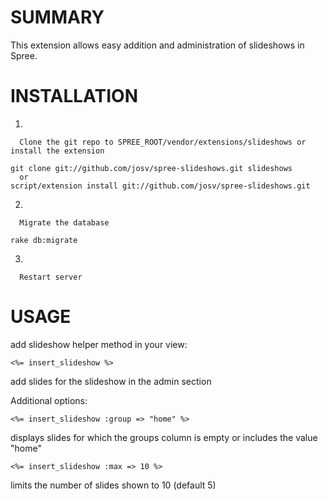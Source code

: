 # SUMMARY #

This extension allows easy addition and administration of slideshows in Spree.

# INSTALLATION #

   1.

      Clone the git repo to SPREE_ROOT/vendor/extensions/slideshows or install the extension

	git clone git://github.com/josv/spree-slideshows.git slideshows
      or
	script/extension install git://github.com/josv/spree-slideshows.git
   2.
   
      Migrate the database

	rake db:migrate

   3.

      Restart server

# USAGE #

   add slideshow helper method in your view:

	<%= insert_slideshow %>

   add slides for the slideshow in the admin section

   Additional options:

	<%= insert_slideshow :group => "home" %>

   displays slides for which the groups column is empty or includes the value "home"

	<%= insert_slideshow :max => 10 %>

   limits the number of slides shown to 10 (default 5)
